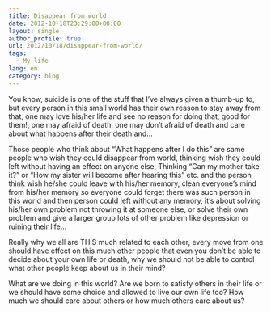 ```yaml
---
title: Disappear from world
date: 2012-10-18T23:29:00+00:00
layout: single
author_profile: true
url: 2012/10/18/disappear-from-world/
tags:
  - My life
lang: en
category: blog
---
```

You know, suicide is one of the stuff that I’ve always given a thumb-up to, but every person in this small world has their own reason to stay away from that, one may love his/her life and see no reason for doing that, good for them!, one may afraid of death, one may don’t afraid of death and care about what happens after their death and… 

Those people who think about “What happens after I do this” are same people who wish they could disappear from world, thinking wish they could left without having an effect on anyone else, Thinking “Can my mother take it?” or “How my sister will become after hearing this” etc. and the person think wish he/she could leave with his/her memory, clean everyone’s mind from his/her memory so everyone could forget there was such person in this world and then person could left without any memory, it’s about solving his/her own problem not throwing it at someone else, or solve their own problem and give a larger group lots of other problem like depression or ruining their life… 

Really why we all are THIS much related to each other, every move from one should have effect on this much other people that even you don’t be able to decide about your own life or death, why we should not be able to control what other people keep about us in their mind? 

What are we doing in this world? Are we born to satisfy others in their life or we should have some choice and allowed to live our own life too? How much we should care about others or how much others care about us?